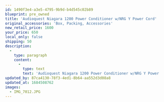 ```yaml
---
id: 1490f3e4-a3e5-4795-9b9d-b4d545c02b89
blueprint: pre_owned
title: 'Audioquest Niagara 1200 Power Conditioner w/NRG Y Power Cord'
original_accessories: 'Box, Packing, Accessories'
new_retail_price: 1600
your_price: 650
local_only: false
shipping: 50
description:
  -
    type: paragraph
    content:
      -
        type: text
        text: 'Audioquest Niagara 1200 Power Conditioner w/NRG Y Power Cord. Unit is in excellent condition with original box and packing. Unit sold as new for $1,600.00 including power cord. '
updated_by: 87ca4130-78f3-4ed1-8b64-aa552d3d08a8
updated_at: 1684508762
images:
  - IMG_7012.JPG
---
```

